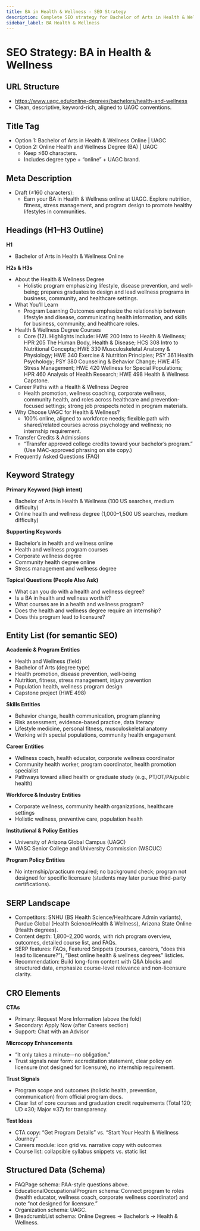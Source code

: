 ```yaml
---
title: BA in Health & Wellness - SEO Strategy
description: Complete SEO strategy for Bachelor of Arts in Health & Wellness program page
sidebar_label: BA Health & Wellness  
---
```


# SEO Strategy: BA in Health & Wellness

## **URL Structure**

* https://www.uagc.edu/online-degrees/bachelors/health-and-wellness  
* Clean, descriptive, keyword-rich, aligned to UAGC conventions.

## **Title Tag**

* Option 1: Bachelor of Arts in Health & Wellness Online | UAGC  
* Option 2: Online Health and Wellness Degree (BA) | UAGC  
  * Keep ≤60 characters.  
  * Includes degree type \+ “online” \+ UAGC brand.

## **Meta Description**

* Draft (≤160 characters):  
  * Earn your BA in Health & Wellness online at UAGC. Explore nutrition, fitness, stress management, and program design to promote healthy lifestyles in communities.

## **Headings (H1–H3 Outline)**

**H1**

* Bachelor of Arts in Health & Wellness Online

**H2s & H3s**

* About the Health & Wellness Degree  
  * Holistic program emphasizing lifestyle, disease prevention, and well-being; prepares graduates to design and lead wellness programs in business, community, and healthcare settings.   
* What You’ll Learn  
  * Program Learning Outcomes emphasize the relationship between lifestyle and disease, communicating health information, and skills for business, community, and healthcare roles.   
* Health & Wellness Degree Courses  
  * Core (12). Highlights include: HWE 200 Intro to Health & Wellness; HPR 205 The Human Body, Health & Disease; HCS 308 Intro to Nutritional Concepts; HWE 330 Musculoskeletal Anatomy & Physiology; HWE 340 Exercise & Nutrition Principles; PSY 361 Health Psychology; PSY 380 Counseling & Behavior Change; HWE 415 Stress Management; HWE 420 Wellness for Special Populations; HPR 460 Analysis of Health Research; HWE 498 Health & Wellness Capstone.   
* Career Paths with a Health & Wellness Degree  
  * Health promotion, wellness coaching, corporate wellness, community health, and roles across healthcare and prevention-focused settings; strong job prospects noted in program materials.   
* Why Choose UAGC for Health & Wellness?  
  * 100% online, aligned to workforce needs; flexible path with shared/related courses across psychology and wellness; no internship requirement.   
* Transfer Credits & Admissions  
  * “Transfer approved college credits toward your bachelor’s program.” (Use MAC-approved phrasing on site copy.)  
* Frequently Asked Questions (FAQ)

## **Keyword Strategy**

**Primary Keyword (high intent)**

* Bachelor of Arts in Health & Wellness (100 US searches, medium difficulty)  
* Online health and wellness degree (1,000–1,500 US searches, medium difficulty)

**Supporting Keywords**

* Bachelor’s in health and wellness online  
* Health and wellness program courses  
* Corporate wellness degree  
* Community health degree online  
* Stress management and wellness degree

**Topical Questions (People Also Ask)**

* What can you do with a health and wellness degree?  
* Is a BA in health and wellness worth it?  
* What courses are in a health and wellness program?  
* Does the health and wellness degree require an internship?  
* Does this program lead to licensure?

## **Entity List (for semantic SEO)**

**Academic & Program Entities**

* Health and Wellness (field)  
* Bachelor of Arts (degree type)  
* Health promotion, disease prevention, well-being  
* Nutrition, fitness, stress management, injury prevention  
* Population health, wellness program design  
* Capstone project (HWE 498\) 

**Skills Entities**

* Behavior change, health communication, program planning  
* Risk assessment, evidence-based practice, data literacy  
* Lifestyle medicine, personal fitness, musculoskeletal anatomy  
* Working with special populations, community health engagement 

**Career Entities**

* Wellness coach, health educator, corporate wellness coordinator  
* Community health worker, program coordinator, health promotion specialist  
* Pathways toward allied health or graduate study (e.g., PT/OT/PA/public health) 

**Workforce & Industry Entities**

* Corporate wellness, community health organizations, healthcare settings  
* Holistic wellness, preventive care, population health 

**Institutional & Policy Entities**

* University of Arizona Global Campus (UAGC)  
* WASC Senior College and University Commission (WSCUC)

**Program Policy Entities**

* No internship/practicum required; no background check; program not designed for specific licensure (students may later pursue third-party certifications). 

## **SERP Landscape**

* Competitors: SNHU (BS Health Science/Healthcare Admin variants), Purdue Global (Health Science/Health & Wellness), Arizona State Online (Health degrees).  
* Content depth: 1,800–2,200 words, with rich program overview, outcomes, detailed course list, and FAQs.  
* SERP features: FAQs, Featured Snippets (courses, careers, “does this lead to licensure?”), “Best online health & wellness degrees” listicles.  
* Recommendation: Build long-form content with Q\&A blocks and structured data, emphasize course-level relevance and non-licensure clarity. 

## **CRO Elements**

**CTAs**

* Primary: Request More Information (above the fold)  
* Secondary: Apply Now (after Careers section)  
* Support: Chat with an Advisor

**Microcopy Enhancements**

* “It only takes a minute—no obligation.”  
* Trust signals near form: accreditation statement, clear policy on licensure (not designed for licensure), no internship requirement. 

**Trust Signals**

* Program scope and outcomes (holistic health, prevention, communication) from official program docs.   
* Clear list of core courses and graduation credit requirements (Total 120; UD ≥30; Major ≈37) for transparency. 

**Test Ideas**

* CTA copy: “Get Program Details” vs. “Start Your Health & Wellness Journey”  
* Careers module: icon grid vs. narrative copy with outcomes  
* Course list: collapsible syllabus snippets vs. static list

## **Structured Data (Schema)**

* FAQPage schema: PAA-style questions above.  
* EducationalOccupationalProgram schema: Connect program to roles (health educator, wellness coach, corporate wellness coordinator) and note “not designed for licensure.”   
* Organization schema: UAGC.  
* BreadcrumbList schema: Online Degrees → Bachelor’s → Health & Wellness.


